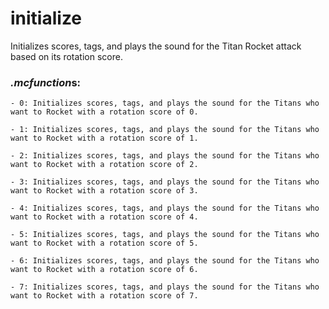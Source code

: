 # initialize
Initializes scores, tags, and plays the sound for the Titan Rocket attack based on its rotation score.

### *.mcfunction*s:
    - 0: Initializes scores, tags, and plays the sound for the Titans who want to Rocket with a rotation score of 0.
    
    - 1: Initializes scores, tags, and plays the sound for the Titans who want to Rocket with a rotation score of 1.
    
    - 2: Initializes scores, tags, and plays the sound for the Titans who want to Rocket with a rotation score of 2.
    
    - 3: Initializes scores, tags, and plays the sound for the Titans who want to Rocket with a rotation score of 3.
    
    - 4: Initializes scores, tags, and plays the sound for the Titans who want to Rocket with a rotation score of 4.
    
    - 5: Initializes scores, tags, and plays the sound for the Titans who want to Rocket with a rotation score of 5.
    
    - 6: Initializes scores, tags, and plays the sound for the Titans who want to Rocket with a rotation score of 6.
    
    - 7: Initializes scores, tags, and plays the sound for the Titans who want to Rocket with a rotation score of 7.
